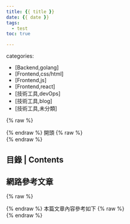 ```yaml
---
title: {{ title }}
date: {{ date }}
tags:
  - test
toc: true

---
```


categories:
  - [Backend,golang]
  - [Frontend,css/html]
  - [Frontend,js]
  - [Frontend,react]
  - [技術工具,devOps]
  - [技術工具,blog]
  - [技術工具,未分類]


{% raw %}<div class="notification is-info">{% endraw %}
開頭
{% raw %}</div>{% endraw %}

<!--more-->
## 目錄 | Contents
<div class="my-toc">
<!-- toc -->
</div>

## 網路參考文章

{% raw %}<div class="notification is-warning">{% endraw %}
本篇文章內容參考如下
{% raw %}</div>{% endraw %}